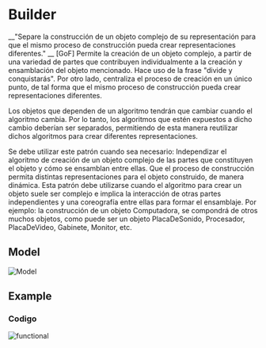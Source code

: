 # Builder

__"Separe la construcción de un objeto complejo de su representación para que el mismo proceso de construcción pueda crear representaciones diferentes." __ [GoF]
Permite la creación de un objeto complejo, a partir de una variedad de partes que contribuyen individualmente a la creación y ensamblación del objeto mencionado. Hace uso de la frase "divide y conquistarás". Por otro lado, centraliza el proceso de creación en un único punto, de tal forma que el mismo proceso de construcción pueda crear representaciones diferentes.

Los objetos que dependen de un algoritmo tendrán que cambiar cuando el algoritmo cambia. Por lo tanto, los algoritmos que estén expuestos a dicho cambio deberían ser separados, permitiendo de esta manera reutilizar dichos algoritmos para crear diferentes representaciones. 

Se debe utilizar este patrón cuando sea necesario:
Independizar el algoritmo de creación de un objeto complejo de las partes que constituyen el objeto y cómo se ensamblan entre ellas.
Que el proceso de construcción permita distintas representaciones para el objeto construido, de manera dinámica.
Esta patrón debe utilizarse cuando el algoritmo para crear un objeto suele ser complejo e implica la interacción de otras partes independientes y una coreografía entre ellas para formar el ensamblaje. Por ejemplo: la construcción de un objeto Computadora, se compondrá de otros muchos objetos, como puede ser un objeto PlacaDeSonido, Procesador, PlacaDeVideo, Gabinete, Monitor, etc. 

## Model
![Model](Builder.png)

## Example

### Codigo
  ![functional](exercise/functional.png)

